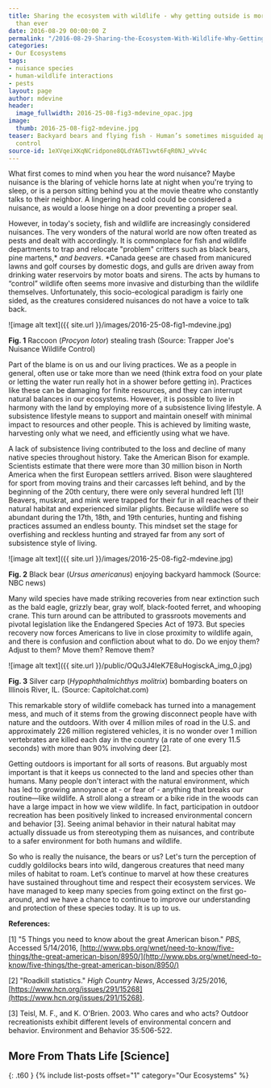 ```yaml
---
title: Sharing the ecosystem with wildlife - why getting outside is more important
  than ever
date: 2016-08-29 00:00:00 Z
permalink: "/2016-08-29-Sharing-the-Ecosystem-With-Wildlife-Why-Getting-Outside-Is-More-Important-Than-Ever-MDevine/"
categories:
- Our Ecosystems
tags:
- nuisance species
- human-wildlife interactions
- pests
layout: page
author: mdevine
header:
  image_fullwidth: 2016-25-08-fig3-mdevine_opac.jpg
image:
  thumb: 2016-25-08-fig2-mdevine.jpg
teaser: Backyard bears and flying fish - Human’s sometimes misguided approach to wildlife
  control
source-id: 1eXVqeiXKqNCridpone8QLdYA6T1vwt6FqR0NJ_wVv4c
---
```


What first comes to mind when you hear the word nuisance? Maybe nuisance is the blaring of vehicle horns late at night when you're trying to sleep, or is a person sitting behind you at the movie theatre who constantly talks to their neighbor. A lingering head cold could be considered a nuisance, as would a loose hinge on a door preventing a proper seal. 

However, in today's society, fish and wildlife are increasingly considered nuisances. The very wonders of the natural world are now often treated as pests and dealt with accordingly. It is commonplace for fish and wildlife departments to trap and relocate "problem" critters such as black bears, pine martens,* *and beavers*. *Canada geese are chased from manicured lawns and golf courses by domestic dogs, and gulls are driven away from drinking water reservoirs by motor boats and sirens. The acts by humans to “control” wildlife often seems more invasive and disturbing than the wildlife themselves. Unfortunately, this socio-ecological paradigm is fairly one sided, as the creatures considered nuisances do not have a voice to talk back. 

![image alt text]({{ site.url }}/images/2016-25-08-fig1-mdevine.jpg)

**Fig. 1** Raccoon (*Procyon lotor*) stealing trash (Source: Trapper Joe's Nuisance Wildlife Control)

Part of the blame is on us and our living practices. We as a people in general, often use or take more than we need (think extra food on your plate or letting the water run really hot in a shower before getting in). Practices like these can be damaging for finite resources, and they can interrupt natural balances in our ecosystems. However, it is possible to live in harmony with the land by employing more of a subsistence living lifestyle. A subsistence lifestyle means to support and maintain oneself with minimal impact to resources and other people. This is achieved by limiting waste, harvesting only what we need, and efficiently using what we have.  

A lack of subsistence living contributed to the loss and decline of many native species throughout history. Take the American Bison for example. Scientists estimate that there were more than 30 million bison in North America when the first European settlers arrived. Bison were slaughtered for sport from moving trains and their carcasses left behind, and by the beginning of the 20th century, there were only several hundred left [1]! Beavers, muskrat, and mink were trapped for their fur in all reaches of their natural habitat and experienced similar plights. Because wildlife were so abundant during the 17th, 18th, and 19th centuries, hunting and fishing practices assumed an endless bounty. This mindset set the stage for overfishing and reckless hunting and strayed far from any sort of subsistence style of living. 


![image alt text]({{ site.url }}/images/2016-25-08-fig2-mdevine.jpg)

**Fig. 2** Black bear (*Ursus americanus*) enjoying backyard hammock (Source: NBC news)

Many wild species have made striking recoveries from near extinction such as the bald eagle, grizzly bear, gray wolf, black-footed ferret, and whooping crane. This turn around can be attributed to grassroots movements and pivotal legislation like the Endangered Species Act of 1973. But species recovery now forces Americans to live in close proximity to wildlife again, and there is confusion and confliction about what to do. Do we enjoy them? Adjust to them? Move them? Remove them? 

![image alt text]({{ site.url }}/public/OQu3J4IeK7E8uHogisckA_img_0.jpg)

**Fig. 3** Silver carp (*Hypophthalmichthys molitrix*) bombarding boaters on Illinois River, IL.  (Source: Capitolchat.com)

This remarkable story of wildlife comeback has turned into a management mess, and much of it stems from the growing disconnect people have with nature and the outdoors. With over 4 million miles of road in the U.S. and approximately 226 million registered vehicles, it is no wonder over 1 million vertebrates are killed each day in the country (a rate of one every 11.5 seconds) with more than 90% involving deer [2]. 

Getting outdoors is important for all sorts of reasons. But arguably most important is that it keeps us connected to the land and species other than humans. Many people don't interact with the natural environment, which has led to growing annoyance at - or fear of - anything that breaks our routine—like wildlife. A stroll along a stream or a bike ride in the woods can have a large impact in how we view wildlife. In fact, participation in outdoor recreation has been positively linked to increased environmental concern and behavior [3]. Seeing animal behavior in their natural habitat may actually dissuade us from stereotyping them as nuisances, and contribute to a safer environment for both humans and wildlife.   

So who is really the nuisance, the bears or us? Let's turn the perception of cuddly goldilocks bears into wild, dangerous creatures that need many miles of habitat to roam. Let’s continue to marvel at how these creatures have sustained throughout time and respect their ecosystem services. We have managed to keep many species from going extinct on the first go-around, and we have a chance to continue to improve our understanding and protection of these species today. It is up to us.    

 

**References:**

[1] "5 Things you need to know about the great American bison." *PBS,* Accessed 5/14/2016, [http://www.pbs.org/wnet/need-to-know/five-things/the-great-american-bison/8950/](http://www.pbs.org/wnet/need-to-know/five-things/the-great-american-bison/8950/)

[2]  "Roadkill statistics." *High Country News*, Accessed 3/25/2016, [https://www.hcn.org/issues/291/15268](https://www.hcn.org/issues/291/15268).

[3] Teisl, M. F., and K. O'Brien. 2003. Who cares and who acts? Outdoor recreationists exhibit different levels of environmental concern and behavior. Environment and Behavior 35:506-522.

## More From Thats Life [Science]
{: .t60 }
{% include list-posts offset="1" category="Our Ecosystems" %}